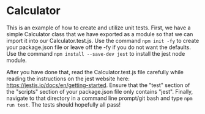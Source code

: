 # Calculator
This is an example of how to create and utilize unit tests. First, we have a simple Calculator class that we have exported as a module so that
we can import it into our Calculator.test.js. Use the command `npm init -fy` to create your package.json file or leave off the -fy if
you do not want the defaults. Use the command `npm install --save-dev jest` to install the jest node module.

After you have done that, read the Calculator.test.js file carefully while reading the instructions on the jest 
website here: https://jestjs.io/docs/en/getting-started. Ensure that the "test" section of the "scripts" section of your 
package.json file only contains "jest". Finally, navigate to that directory in a command line prompt/git bash and type `npm run test`. The tests
should hopefully all pass!
